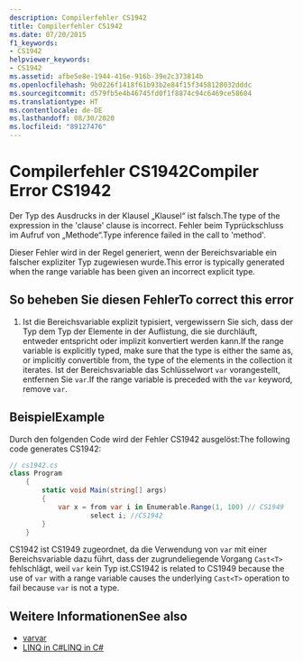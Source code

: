 ```yaml
---
description: Compilerfehler CS1942
title: Compilerfehler CS1942
ms.date: 07/20/2015
f1_keywords:
- CS1942
helpviewer_keywords:
- CS1942
ms.assetid: afbe5e8e-1944-416e-916b-39e2c373814b
ms.openlocfilehash: 9b0226f1418f61b93b2e84f15f3458128032dddc
ms.sourcegitcommit: d579fb5e4b46745fd0f1f8874c94c6469ce58604
ms.translationtype: HT
ms.contentlocale: de-DE
ms.lasthandoff: 08/30/2020
ms.locfileid: "89127476"
---
```

# <a name="compiler-error-cs1942"></a><span data-ttu-id="de94a-103">Compilerfehler CS1942</span><span class="sxs-lookup"><span data-stu-id="de94a-103">Compiler Error CS1942</span></span>

<span data-ttu-id="de94a-104">Der Typ des Ausdrucks in der Klausel „Klausel“ ist falsch.</span><span class="sxs-lookup"><span data-stu-id="de94a-104">The type of the expression in the 'clause' clause is incorrect.</span></span> <span data-ttu-id="de94a-105">Fehler beim Typrückschluss im Aufruf von „Methode“.</span><span class="sxs-lookup"><span data-stu-id="de94a-105">Type inference failed in the call to 'method'.</span></span>  
  
<span data-ttu-id="de94a-106">Dieser Fehler wird in der Regel generiert, wenn der Bereichsvariable ein falscher expliziter Typ zugewiesen wurde.</span><span class="sxs-lookup"><span data-stu-id="de94a-106">This error is typically generated when the range variable has been given an incorrect explicit type.</span></span>  

## <a name="to-correct-this-error"></a><span data-ttu-id="de94a-107">So beheben Sie diesen Fehler</span><span class="sxs-lookup"><span data-stu-id="de94a-107">To correct this error</span></span>

1. <span data-ttu-id="de94a-108">Ist die Bereichsvariable explizit typisiert, vergewissern Sie sich, dass der Typ dem Typ der Elemente in der Auflistung, die sie durchläuft, entweder entspricht oder implizit konvertiert werden kann.</span><span class="sxs-lookup"><span data-stu-id="de94a-108">If the range variable is explicitly typed, make sure that the type is either the same as, or implicitly convertible from, the type of the elements in the collection it iterates.</span></span> <span data-ttu-id="de94a-109">Ist der Bereichsvariable das Schlüsselwort `var` vorangestellt, entfernen Sie `var`.</span><span class="sxs-lookup"><span data-stu-id="de94a-109">If the range variable is preceded with the `var` keyword, remove `var`.</span></span>  
  
## <a name="example"></a><span data-ttu-id="de94a-110">Beispiel</span><span class="sxs-lookup"><span data-stu-id="de94a-110">Example</span></span>

<span data-ttu-id="de94a-111">Durch den folgenden Code wird der Fehler CS1942 ausgelöst:</span><span class="sxs-lookup"><span data-stu-id="de94a-111">The following code generates CS1942:</span></span>  

```csharp
// cs1942.cs  
class Program  
    {  
        static void Main(string[] args)  
        {  
            var x = from var i in Enumerable.Range(1, 100) // CS1949  
                    select i; //CS1942  
        }  
    }  
```

<span data-ttu-id="de94a-112">CS1942 ist CS1949 zugeordnet, da die Verwendung von `var` mit einer Bereichsvariable dazu führt, dass der zugrundeliegende Vorgang `Cast<T>` fehlschlägt, weil `var` kein Typ ist.</span><span class="sxs-lookup"><span data-stu-id="de94a-112">CS1942 is related to CS1949 because the use of `var` with a range variable causes the underlying `Cast<T>` operation to fail because `var` is not a type.</span></span>  
  
## <a name="see-also"></a><span data-ttu-id="de94a-113">Weitere Informationen</span><span class="sxs-lookup"><span data-stu-id="de94a-113">See also</span></span>

- [<span data-ttu-id="de94a-114">var</span><span class="sxs-lookup"><span data-stu-id="de94a-114">var</span></span>](../keywords/var.md)
- [<span data-ttu-id="de94a-115">LINQ in C#</span><span class="sxs-lookup"><span data-stu-id="de94a-115">LINQ in C#</span></span>](../../linq/index.md)
